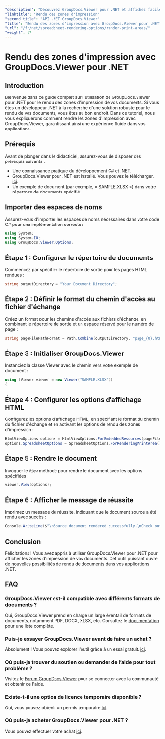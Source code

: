 ```yaml
---
"description": "Découvrez GroupDocs.Viewer pour .NET et affichez facilement les zones d'impression dans différents formats de documents. Essayez gratuitement dès maintenant !"
"linktitle": "Rendu des zones d'impression"
"second_title": "API .NET GroupDocs.Viewer"
"title": "Rendu des zones d'impression avec GroupDocs.Viewer pour .NET"
"url": "/fr/net/spreadsheet-rendering-options/render-print-areas/"
"weight": 17
---
```


# Rendu des zones d'impression avec GroupDocs.Viewer pour .NET

## Introduction
Bienvenue dans ce guide complet sur l'utilisation de GroupDocs.Viewer pour .NET pour le rendu des zones d'impression de vos documents. Si vous êtes un développeur .NET à la recherche d'une solution robuste pour le rendu de vos documents, vous êtes au bon endroit. Dans ce tutoriel, nous vous expliquerons comment rendre les zones d'impression avec GroupDocs.Viewer, garantissant ainsi une expérience fluide dans vos applications.
## Prérequis
Avant de plonger dans le didacticiel, assurez-vous de disposer des prérequis suivants :
- Une connaissance pratique du développement C# et .NET.
- GroupDocs.Viewer pour .NET est installé. Vous pouvez le télécharger. [ici](https://releases.groupdocs.com/viewer/net/).
- Un exemple de document (par exemple, « SAMPLE.XLSX ») dans votre répertoire de documents spécifié.
## Importer des espaces de noms
Assurez-vous d'importer les espaces de noms nécessaires dans votre code C# pour une implémentation correcte :
```csharp
using System;
using System.IO;
using GroupDocs.Viewer.Options;
```
## Étape 1 : Configurer le répertoire de documents
Commencez par spécifier le répertoire de sortie pour les pages HTML rendues :
```csharp
string outputDirectory = "Your Document Directory";
```
## Étape 2 : Définir le format du chemin d'accès au fichier d'échange
Créez un format pour les chemins d'accès aux fichiers d'échange, en combinant le répertoire de sortie et un espace réservé pour le numéro de page :
```csharp
string pageFilePathFormat = Path.Combine(outputDirectory, "page_{0}.html");
```
## Étape 3 : Initialiser GroupDocs.Viewer
Instanciez la classe Viewer avec le chemin vers votre exemple de document :
```csharp
using (Viewer viewer = new Viewer("SAMPLE.XLSX"))
{
```
## Étape 4 : Configurer les options d’affichage HTML
Configurez les options d'affichage HTML, en spécifiant le format du chemin du fichier d'échange et en activant les options de rendu des zones d'impression :
```csharp
HtmlViewOptions options = HtmlViewOptions.ForEmbeddedResources(pageFilePathFormat);
options.SpreadsheetOptions = SpreadsheetOptions.ForRenderingPrintArea();
```
## Étape 5 : Rendre le document
Invoquer le `View` méthode pour rendre le document avec les options spécifiées :
```csharp
viewer.View(options);
```
## Étape 6 : Afficher le message de réussite
Imprimez un message de réussite, indiquant que le document source a été rendu avec succès :
```csharp
Console.WriteLine($"\nSource document rendered successfully.\nCheck output in {outputDirectory}.");
```
## Conclusion
Félicitations ! Vous avez appris à utiliser GroupDocs.Viewer pour .NET pour afficher les zones d'impression de vos documents. Cet outil puissant ouvre de nouvelles possibilités de rendu de documents dans vos applications .NET.
## FAQ
### GroupDocs.Viewer est-il compatible avec différents formats de documents ?
Oui, GroupDocs.Viewer prend en charge un large éventail de formats de documents, notamment PDF, DOCX, XLSX, etc. Consultez le [documentation](https://tutorials.groupdocs.com/viewer/net/) pour une liste complète.
### Puis-je essayer GroupDocs.Viewer avant de faire un achat ?
Absolument ! Vous pouvez explorer l'outil grâce à un essai gratuit. [ici](https://releases.groupdocs.com/).
### Où puis-je trouver du soutien ou demander de l’aide pour tout problème ?
Visitez le [Forum GroupDocs.Viewer](https://forum.groupdocs.com/c/viewer/9) pour se connecter avec la communauté et obtenir de l'aide.
### Existe-t-il une option de licence temporaire disponible ?
Oui, vous pouvez obtenir un permis temporaire [ici](https://purchase.groupdocs.com/temporary-license/).
### Où puis-je acheter GroupDocs.Viewer pour .NET ?
Vous pouvez effectuer votre achat [ici](https://purchase.groupdocs.com/buy).